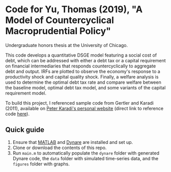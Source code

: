 # Code for Yu, Thomas (2019), "A Model of Countercyclical Macroprudential Policy"

Undergraduate honors thesis at the University of Chicago.

This code develops a quantitative DSGE model featuring a social cost of debt, which can be addressed with either a debt tax or a capital requirement on financial intermediaries that responds countercyclically to aggregate debt and output. 
IRFs are plotted to observe the economy's response to a productivity shock and capital quality shock. 
Finally, a welfare analysis is used to determine the optimal debt tax rate and compare welfare between the baseline model, optimal debt tax model, and some variants of the capital requirement model.

To build this project, I referenced sample code from Gertler and Karadi (2011), available on [Peter Karadi's personal website](https://sites.google.com/site/pkaradi696/research) 
(direct link to reference code [here](https://sites.google.com/site/pkaradi696/contact-and-cv/files/GK.zip)).

## Quick guide
1. Ensure that [MATLAB](https://www.mathworks.com/products/matlab.html) and [Dynare](https://www.dynare.org/resources/quick_start/) are installed and set up.
2. Clone or download the contents of this repo.
3. Run `main.m` to automatically populate the `dynare` folder with generated Dynare code, the `data` folder with simulated time-series data, and the `figures` folder with graphs.
